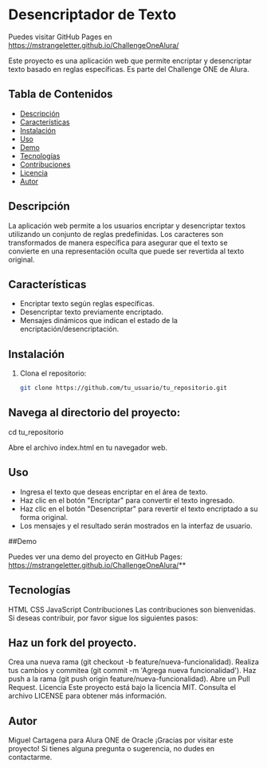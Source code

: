 # Desencriptador de Texto

Puedes visitar GitHub Pages en https://mstrangeletter.github.io/ChallengeOneAlura/

Este proyecto es una aplicación web que permite encriptar y desencriptar texto basado en reglas específicas. Es parte del Challenge ONE de Alura.

## Tabla de Contenidos
- [Descripción](#descripción)
- [Características](#características)
- [Instalación](#instalación)
- [Uso](#uso)
- [Demo](#demo)
- [Tecnologías](#tecnologías)
- [Contribuciones](#contribuciones)
- [Licencia](#licencia)
- [Autor](#autor)

## Descripción
La aplicación web permite a los usuarios encriptar y desencriptar textos utilizando un conjunto de reglas predefinidas. Los caracteres son transformados de manera específica para asegurar que el texto se convierte en una representación oculta que puede ser revertida al texto original.

## Características
- Encriptar texto según reglas específicas.
- Desencriptar texto previamente encriptado.
- Mensajes dinámicos que indican el estado de la encriptación/desencriptación.

## Instalación
1. Clona el repositorio:
   ```sh
   git clone https://github.com/tu_usuario/tu_repositorio.git

##  Navega al directorio del proyecto:

cd tu_repositorio

Abre el archivo index.html en tu navegador web.

##  Uso

- Ingresa el texto que deseas encriptar en el área de texto.
- Haz clic en el botón "Encriptar" para convertir el texto ingresado.
- Haz clic en el botón "Desencriptar" para revertir el texto encriptado a su forma original.
- Los mensajes y el resultado serán mostrados en la interfaz de usuario.


##Demo

Puedes ver una demo del proyecto en GitHub Pages: https://mstrangeletter.github.io/ChallengeOneAlura/**


##  Tecnologías
HTML
CSS
JavaScript
Contribuciones
Las contribuciones son bienvenidas. Si deseas contribuir, por favor sigue los siguientes pasos:

##  Haz un fork del proyecto.
Crea una nueva rama (git checkout -b feature/nueva-funcionalidad).
Realiza tus cambios y commitea (git commit -m 'Agrega nueva funcionalidad').
Haz push a la rama (git push origin feature/nueva-funcionalidad).
Abre un Pull Request.
Licencia
Este proyecto está bajo la licencia MIT. Consulta el archivo LICENSE para obtener más información.

##  Autor
Miguel Cartagena para Alura ONE de Oracle
¡Gracias por visitar este proyecto! Si tienes alguna pregunta o sugerencia, no dudes en contactarme.



